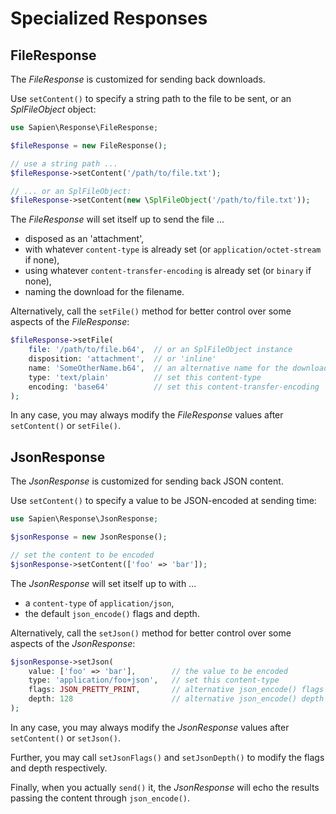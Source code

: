 # Specialized Responses

## FileResponse

The _FileResponse_ is customized for sending back downloads.

Use `setContent()` to specify a string path to the file to be sent, or an
_SplFileObject_ object:

```php
use Sapien\Response\FileResponse;

$fileResponse = new FileResponse();

// use a string path ...
$fileResponse->setContent('/path/to/file.txt');

// ... or an SplFileObject:
$fileResponse->setContent(new \SplFileObject('/path/to/file.txt'));
```

The _FileResponse_ will set itself up to send the file ...

- disposed as an 'attachment',
- with whatever `content-type` is already set (or `application/octet-stream` if none),
- using whatever `content-transfer-encoding` is already set (or `binary` if none),
- naming the download for the filename.

Alternatively, call the `setFile()` method for better control over some
aspects of the _FileResponse_:

```php
$fileResponse->setFile(
    file: '/path/to/file.b64',  // or an SplFileObject instance
    disposition: 'attachment',  // or 'inline'
    name: 'SomeOtherName.b64',  // an alternative name for the download
    type: 'text/plain'          // set this content-type
    encoding: 'base64'          // set this content-transfer-encoding
);
```

In any case, you may always modify the _FileResponse_ values after
`setContent()` or `setFile()`.

## JsonResponse

The _JsonResponse_ is customized for sending back JSON content.

Use `setContent()` to specify a value to be JSON-encoded at sending time:

```php
use Sapien\Response\JsonResponse;

$jsonResponse = new JsonResponse();

// set the content to be encoded
$jsonResponse->setContent(['foo' => 'bar']);
```

The _JsonResponse_ will set itself up to with ...

- a `content-type` of `application/json`,
- the default `json_encode()` flags and depth.

Alternatively, call the `setJson()` method for better control over some aspects
of the _JsonResponse_:

```php
$jsonResponse->setJson(
    value: ['foo' => 'bar'],        // the value to be encoded
    type: 'application/foo+json',   // set this content-type
    flags: JSON_PRETTY_PRINT,       // alternative json_encode() flags
    depth: 128                      // alternative json_encode() depth
);
```

In any case, you may always modify the _JsonResponse_ values after
`setContent()` or `setJson()`.

Further, you may call `setJsonFlags()` and `setJsonDepth()` to modify the
flags and depth respectively.

Finally, when you actually `send()` it, the _JsonResponse_ will echo the
results passing the content through `json_encode()`.

